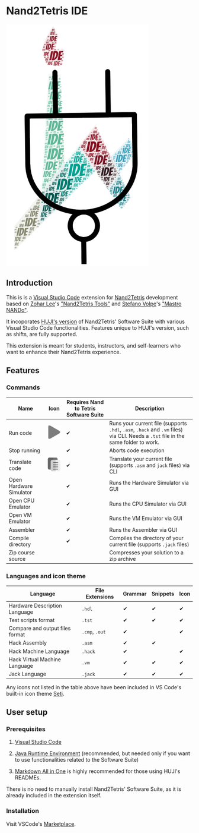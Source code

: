 # Nand2Tetris IDE

![Logo](images/icon.png)

## Introduction

This is is a [Visual Studio Code](https://code.visualstudio.com/) extension for
[Nand2Tetris](https://www.nand2tetris.org/) development based on
[Zohar Lee](https://github.com/leafvmaple/)'s
["Nand2Tetris Tools"](https://github.com/leafvmaple/vscode-nand2tetris) and
[Stefano Volpe](https://github.com/FoxySeta)'s
["Mastro NANDo"](https://github.com/foxyseta/nand-ide).

It incoporates [HUJI's version](https://github.com/AvivYaish/nand2tetris_HUJI)
of Nand2Tetris' Software Suite with various Visual Studio Code functionalities.
Features unique to HUJI's version, such as shifts, are fully supported.

This extension is meant for students, instructors, and self-learners who want
to enhance their Nand2Tetris experience.

## Features

### Commands

Name | Icon | Requires Nand to Tetris Software Suite | Description
---- | ---- | ------------------------------- | -----------
Run code | ![Run Code button](images/button.png) | ✔︎ | Runs your current file (supports `.hdl`, `.asm`, `.hack` and `.vm` files) via CLI. Needs a `.tst` file in the same folder to work.
Stop running | | ✔︎ | Aborts code execution
Translate code | ![Translate Code button](images/button2.png) | ✔︎ | Translate your current file (supports `.asm` and `jack` files) via CLI
Open Hardware Simulator | | ✔︎ | Runs the Hardware Simulator via GUI
Open CPU Emulator | | ✔︎ | Runs the CPU Simulator via GUI
Open VM Emulator | | ✔︎ | Runs the VM Emulator via GUI
Assembler | | ✔︎ | Runs the Assembler via GUI
Compile directory | | ✔︎ | Compiles the directory of your current file (supports `.jack` files)
Zip course source | | | Compresses your solution to a zip archive

### Languages and icon theme

Language | File Extensions | Grammar | Snippets | Icon
-------- | --------------- | ------- | -------- | ----
Hardware Description Language | `.hdl` | ✔︎ | ✔︎ | ✔︎
Test scripts format | `.tst` | ✔︎ | ✔︎ | ✔︎
Compare and output files format | `.cmp`, `.out` | ✔︎ | | ✔︎
Hack Assembly | `.asm` | ✔︎ | ✔︎ | 
Hack Machine Language | `.hack` | ✔︎ | | ✔︎
Hack Virtual Machine Language | `.vm` | ✔︎ | ✔︎ | ✔︎
Jack Language | `.jack` | ✔︎ | ✔︎ | ✔︎

Any icons not listed in the table above have been included in VS Code's built-in icon theme
[Seti](https://github.com/microsoft/vscode/tree/master/extensions/theme-seti).

## User setup

### Prerequisites

1. [Visual Studio Code](https://code.visualstudio.com/Download)

1. [Java Runtime Environment](https://www.java.com/en/download/)
   (recommended, but needed only if you want to use functionalities related to the Software Suite)

1. [Markdown All in One](https://marketplace.visualstudio.com/items?itemName=yzhang.markdown-all-in-one)
   is highly recommended for those using HUJI's READMEs.

There is no need to manually install Nand2Tetris' Software Suite, as
it is already included in the extension itself.

### Installation

Visit VSCode's [Marketplace](https://marketplace.visualstudio.com/items?itemName=AvivYaish.nand-ide).
